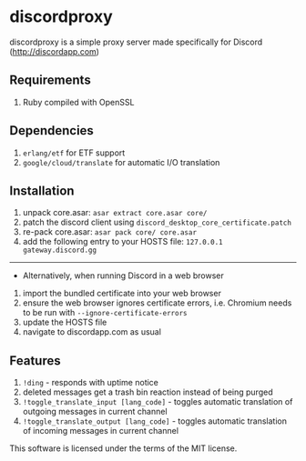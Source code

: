 # discordproxy
discordproxy is a simple proxy server made specifically for Discord (http://discordapp.com)

## Requirements
1. Ruby compiled with OpenSSL

## Dependencies
1. `erlang/etf` for ETF support
2. `google/cloud/translate` for automatic I/O translation

## Installation
1. unpack core.asar: `asar extract core.asar core/`
2. patch the discord client using `discord_desktop_core_certificate.patch`
3. re-pack core.asar: `asar pack core/ core.asar`
4. add the following entry to your HOSTS file: `127.0.0.1 gateway.discord.gg`
---
- Alternatively, when running Discord in a web browser
1. import the bundled certificate into your web browser
2. ensure the web browser ignores certificate errors, i.e. Chromium needs to be run with `--ignore-certificate-errors`
3. update the HOSTS file
4. navigate to discordapp.com as usual

## Features
1. `!ding` - responds with uptime notice
2. deleted messages get a trash bin reaction instead of being purged
3. `!toggle_translate_input [lang_code]` - toggles automatic translation of outgoing messages in current channel
4. `!toggle_translate_output [lang_code]` - toggles automatic translation of incoming messages in current channel

This software is licensed under the terms of the MIT license.
